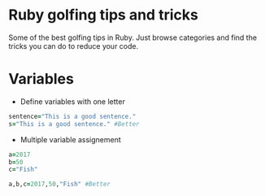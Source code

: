 # Ruby golfing tips and tricks
Some of the best golfing tips in Ruby.
Just browse categories and find the tricks you can do to reduce your code.

# Variables
- Define variables with one letter
```ruby
sentence="This is a good sentence."
s="This is a good sentence." #Better
```

- Multiple variable assignement
```ruby
a=2017
b=50         
c="Fish"

a,b,c=2017,50,"Fish" #Better
```

